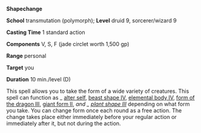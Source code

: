  **Shapechange**

**School** transmutation (polymorph); **Level** druid 9, sorcerer/wizard 9

**Casting Time** 1 standard action

**Components** V, S, F (jade circlet worth 1,500 gp)

**Range** personal

**Target** you

**Duration** 10 min./level (D)

This spell allows you to take the form of a wide variety of creatures. This spell can function as _ [alter self](alterSelf#_alter-self), [beast shape IV](spells/beastShape#_beast-shape-iv), [elemental body IV](elementalBody#_elemental-body-iv), [form of the dragon III](formOfTheDragon#_form-of-the-dragon-iii), [giant form II](giantForm#_giant-form-ii), _and _ [plant shape III](plantShape#_plant-shape-iii)_ depending on what form you take. You can change form once each round as a free action. The change takes place either immediately before your regular action or immediately after it, but not during the action.

